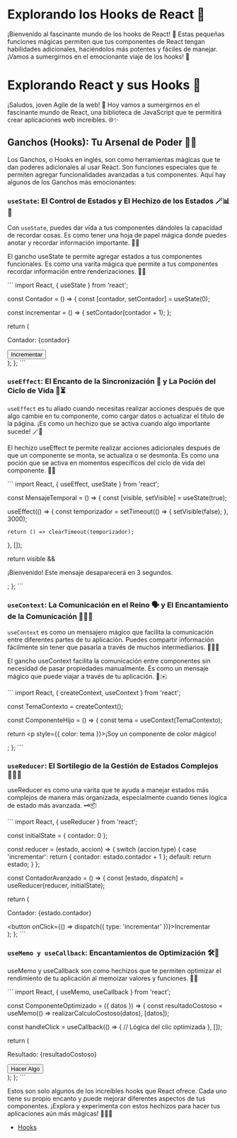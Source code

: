 # Explorando los Hooks de React 🎣

¡Bienvenido al fascinante mundo de los hooks de React! 🚀 Estas pequeñas funciones mágicas permiten que tus componentes de React tengan habilidades adicionales, haciéndolos más potentes y fáciles de manejar. ¡Vamos a sumergirnos en el emocionante viaje de los hooks! 🌊

# Explorando React y sus Hooks 🚀

¡Saludos, joven Agile de la web! 👋 Hoy vamos a sumergirnos en el fascinante mundo de React, una biblioteca de JavaScript que te permitirá crear aplicaciones web increíbles. 🌐✨


## Ganchos (Hooks): Tu Arsenal de Poder 🔧🔗

Los Ganchos, o Hooks en inglés, son como herramientas mágicas que te dan poderes adicionales al usar React. Son funciones especiales que te permiten agregar funcionalidades avanzadas a tus componentes. Aquí hay algunos de los Ganchos más emocionantes:

### `useState`: El Control de Estados y El Hechizo de los Estados 🪄📊🌟

Con `useState`, puedes dar vida a tus componentes dándoles la capacidad de recordar cosas. Es como tener una hoja de papel mágica donde puedes anotar y recordar información importante. 📝🤯

El gancho useState te permite agregar estados a tus componentes funcionales. Es como una varita mágica que permite a tus componentes recordar información entre renderizaciones. 🧠✨

´´´
import React, { useState } from 'react';

const Contador = () => {
  const [contador, setContador] = useState(0);

  const incrementar = () => {
    setContador(contador + 1);
  };

  return (
    <div>
      <p>Contador: {contador}</p>
      <button onClick={incrementar}>Incrementar</button>
    </div>
  );
};
´´´

### `useEffect`: El Encanto de la Sincronización 🔄 y La Poción del Ciclo de Vida 🧪⏳

`useEffect` es tu aliado cuando necesitas realizar acciones después de que algo cambie en tu componente, como cargar datos o actualizar el título de la página. ¡Es como un hechizo que se activa cuando algo importante sucede! 🪄🌟

El hechizo useEffect te permite realizar acciones adicionales después de que un componente se monta, se actualiza o se desmonta. Es como una poción que se activa en momentos específicos del ciclo de vida del componente. 🔄🌟

´´´
import React, { useEffect, useState } from 'react';

const MensajeTemporal = () => {
  const [visible, setVisible] = useState(true);

  useEffect(() => {
    const temporizador = setTimeout(() => {
      setVisible(false);
    }, 3000);

    return () => clearTimeout(temporizador);
  }, []);

  return visible && <p>¡Bienvenido! Este mensaje desaparecerá en 3 segundos.</p>;
};
´´´
### `useContext`: La Comunicación en el Reino 🗣️ y El Encantamiento de la Comunicación 🧙‍♂️💬

`useContext` es como un mensajero mágico que facilita la comunicación entre diferentes partes de tu aplicación. Puedes compartir información fácilmente sin tener que pasarla a través de muchos intermediarios. 🧙‍♂️💬

El gancho useContext facilita la comunicación entre componentes sin necesidad de pasar propiedades manualmente. Es como un mensaje mágico que puede viajar a través de tu aplicación. 📨✉️

´´´
import React, { createContext, useContext } from 'react';

const TemaContexto = createContext();

const ComponenteHijo = () => {
  const tema = useContext(TemaContexto);

  return <p style={{ color: tema }}>¡Soy un componente de color mágico!</p>;
};
´´´
 ### `useReducer`: El Sortilegio de la Gestión de Estados Complejos 🧙‍♀️🔄
useReducer es como una varita que te ayuda a manejar estados más complejos de manera más organizada, especialmente cuando tienes lógica de estado más avanzada. 🗝️📦

´´´
import React, { useReducer } from 'react';

const initialState = { contador: 0 };

const reducer = (estado, accion) => {
  switch (accion.type) {
    case 'incrementar':
      return { contador: estado.contador + 1 };
    default:
      return estado;
  }
};

const ContadorAvanzado = () => {
  const [estado, dispatch] = useReducer(reducer, initialState);

  return (
    <div>
      <p>Contador: {estado.contador}</p>
      <button onClick={() => dispatch({ type: 'incrementar' })}>Incrementar</button>
    </div>
  );
};
´´´
### `useMemo y useCallback`: Encantamientos de Optimización 🛠️🚀
useMemo y useCallback son como hechizos que te permiten optimizar el rendimiento de tu aplicación al memoizar valores y funciones. 🎯💡

´´´
import React, { useMemo, useCallback } from 'react';

const ComponenteOptimizado = ({ datos }) => {
  const resultadoCostoso = useMemo(() => realizarCalculoCostoso(datos), [datos]);

  const handleClick = useCallback(() => {
    // Lógica del clic optimizada
  }, []);

  return (
    <div>
      <p>Resultado: {resultadoCostoso}</p>
      <button onClick={handleClick}>Hacer Algo</button>
    </div>
  );
};
´´´

Estos son solo algunos de los increíbles hooks que React ofrece. Cada uno tiene su propio encanto y puede mejorar diferentes aspectos de tus componentes. ¡Explora y experimenta con estos hechizos para hacer tus aplicaciones aún más mágicas! 🧙‍♂️🔮


- [Hooks](https://es.react.dev/reference/react/hooks)
